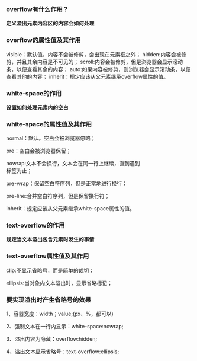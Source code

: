 ### overflow有什么作用？

**定义溢出元素内容区的内容会如何处理**



### overflow的属性值及其作用

visible：默认值，内容不会被修剪，会出现在元素框之外；
hidden:内容会被修剪，并且其余内容是不可见的；
scroll:内容会被修剪，但是浏览器会显示滚动条，以便查看其余的内容；
auto:如果内容被修剪，则浏览器会显示滚动条，以便查看其他的内容；
inherit：规定应该从父元素继承overflow属性的值。



### **white-space**的作用

**设置如何处理元素内的空白**



### white-space的属性值及其作用

normal：默认。空白会被浏览器忽略；

pre：空白会被浏览器保留；

nowrap:文本不会换行，文本会在同一行上继续，直到遇到<br>标签为止；

pre-wrap：保留空白符序列，但是正常地进行换行；

pre-line:合并空白符序列，但是保留换行符；

inherit：规定应该从父元素继承white-space属性的值。

### text-overflow的作用

**规定当文本溢出包含元素时发生的事情**



### text-overflow属性值及其作用

clip:不显示省略号，而是简单的裁切；

ellipsis:当对象内文本溢出时，显示省略标记；



### 要实现溢出时产生省略号的效果

1、容器宽度：width；value;(px、%，都可以)     

2、强制文本在一行内显示：white-space:nowrap;

3、溢出内容为隐藏：overflow:hidden;

4、溢出文本显示省略号：text-overflow:ellipsis;